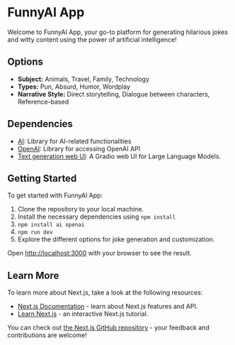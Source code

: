 # FunnyAI App

Welcome to FunnyAI App, your go-to platform for generating hilarious jokes and witty content using the power of artificial intelligence!


## Options

- **Subject:** Animals, Travel, Family, Technology
- **Types:** Pun, Absurd, Humor, Wordplay
- **Narrative Style:** Direct storytelling, Dialogue between characters, Reference-based

## Dependencies

- [AI](https://www.npmjs.com/package/ai): Library for AI-related functionalities
- [OpenAI](https://www.npmjs.com/package/openai): Library for accessing OpenAI API
- [Text generation web UI](https://github.com/oobabooga/text-generation-webui?tab=readme-ov-file#how-to-install): A Gradio web UI for Large Language Models.

## Getting Started

To get started with FunnyAI App:

1. Clone the repository to your local machine.
2. Install the necessary dependencies using ``` npm install ```
3. ``` npm install ai openai ```
4. ``` npm run dev ``` 
5. Explore the different options for joke generation and customization.

Open [http://localhost:3000](http://localhost:3000) with your browser to see the result.


## Learn More

To learn more about Next.js, take a look at the following resources:

- [Next.js Documentation](https://nextjs.org/docs) - learn about Next.js features and API.
- [Learn Next.js](https://nextjs.org/learn) - an interactive Next.js tutorial.

You can check out [the Next.js GitHub repository](https://github.com/vercel/next.js/) - your feedback and contributions are welcome!

